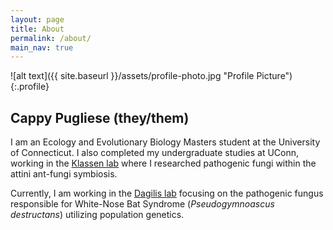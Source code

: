```yaml
---
layout: page
title: About
permalink: /about/
main_nav: true
---
```


![alt text]({{ site.baseurl }}/assets/profile-photo.jpg "Profile Picture"){:.profile}

## Cappy Pugliese (they/them)
I am an Ecology and Evolutionary Biology Masters student at the University of Connecticut. I also completed my undergraduate studies at UConn, working in the [Klassen lab](https://www.jonathanklassenlab.com/) where I researched pathogenic fungi within the attini ant-fungi symbiosis.

Currently, I am working in the [Dagilis lab](https://adagilis.github.io/) focusing on the pathogenic fungus responsible for White-Nose Bat Syndrome (_Pseudogymnoascus destructans_) utilizing population genetics.

